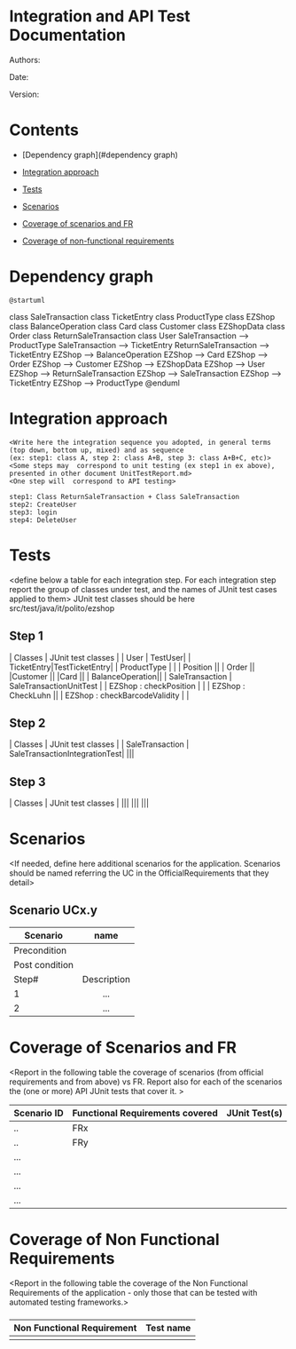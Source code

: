 # Integration and API Test Documentation

Authors:

Date:

Version:

# Contents

- [Dependency graph](#dependency graph)

- [Integration approach](#integration)

- [Tests](#tests)

- [Scenarios](#scenarios)

- [Coverage of scenarios and FR](#scenario-coverage)
- [Coverage of non-functional requirements](#nfr-coverage)



# Dependency graph 

    @startuml
class SaleTransaction
class TicketEntry
class ProductType
class EZShop
class BalanceOperation
class Card
class Customer
class EZShopData
class Order
class ReturnSaleTransaction
class User
SaleTransaction --> ProductType
SaleTransaction --> TicketEntry
ReturnSaleTransaction --> TicketEntry
EZShop --> BalanceOperation
EZShop --> Card
EZShop --> Order
EZShop --> Customer
EZShop --> EZShopData
EZShop --> User
EZShop --> ReturnSaleTransaction
EZShop --> SaleTransaction
EZShop --> TicketEntry
EZShop --> ProductType
@enduml
     
# Integration approach

    <Write here the integration sequence you adopted, in general terms (top down, bottom up, mixed) and as sequence
    (ex: step1: class A, step 2: class A+B, step 3: class A+B+C, etc)> 
    <Some steps may  correspond to unit testing (ex step1 in ex above), presented in other document UnitTestReport.md>
    <One step will  correspond to API testing>
    
    step1: Class ReturnSaleTransaction + Class SaleTransaction
    step2: CreateUser
    step3: login
    step4: DeleteUser



#  Tests

   <define below a table for each integration step. For each integration step report the group of classes under test, and the names of
     JUnit test cases applied to them> JUnit test classes should be here src/test/java/it/polito/ezshop




## Step 1
| Classes  | JUnit test classes |
| User | TestUser|
| TicketEntry|TestTicketEntry|
| ProductType | |
| Position ||
| Order ||
|Customer ||
|Card || 
| BalanceOperation||
| SaleTransaction | SaleTransactionUnitTest |
| EZShop : checkPosition | |
| EZShop : CheckLuhn ||
| EZShop : checkBarcodeValidity | |

## Step 2
| Classes  | JUnit test classes |
| SaleTransaction | SaleTransactionIntegrationTest|
|||


## Step 3
| Classes | JUnit test classes |
|||
|||
|||



# Scenarios


<If needed, define here additional scenarios for the application. Scenarios should be named
 referring the UC in the OfficialRequirements that they detail>

## Scenario UCx.y

| Scenario |  name |
| ------------- |:-------------:| 
|  Precondition     |  |
|  Post condition     |   |
| Step#        | Description  |
|  1     |  ... |  
|  2     |  ... |



# Coverage of Scenarios and FR


<Report in the following table the coverage of  scenarios (from official requirements and from above) vs FR. 
Report also for each of the scenarios the (one or more) API JUnit tests that cover it. >




| Scenario ID | Functional Requirements covered | JUnit  Test(s) | 
| ----------- | ------------------------------- | ----------- | 
|  ..         | FRx                             |             |             
|  ..         | FRy                             |             |             
| ...         |                                 |             |             
| ...         |                                 |             |             
| ...         |                                 |             |             
| ...         |                                 |             |             



# Coverage of Non Functional Requirements


<Report in the following table the coverage of the Non Functional Requirements of the application - only those that can be tested with automated testing frameworks.>


### 

| Non Functional Requirement | Test name |
| -------------------------- | --------- |
|                            |           |


